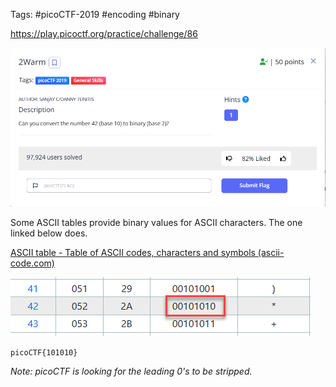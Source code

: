 Tags: #picoCTF-2019 #encoding #binary

https://play.picoctf.org/practice/challenge/86

![](../../../../_attachments/Pasted%20image%2020240425215223.png)

Some ASCII tables provide binary values for ASCII characters. The one linked below does.

[ASCII table - Table of ASCII codes, characters and symbols (ascii-code.com)](https://www.ascii-code.com/)

![](../../../../_attachments/Pasted%20image%2020240425215413.png)

`picoCTF{101010}`

*Note: picoCTF is looking for the leading 0's to be stripped.*